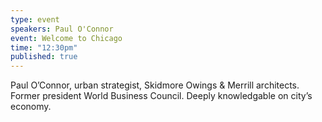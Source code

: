 ```yaml
---
type: event
speakers: Paul O'Connor
event: Welcome to Chicago
time: "12:30pm"
published: true
---
```

Paul O’Connor, urban strategist, Skidmore Owings & Merrill architects. Former president World Business Council. Deeply knowledgable on city’s economy. 

